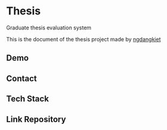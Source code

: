 <h1>Thesis</h1>
<p>Graduate thesis evaluation system</p>
<p>This is the document of the thesis project made by <a href="https://github.com/ngdangkiet">ngdangkiet</a></p>
<h2>Demo</h2>
<h2>Contact</h2>
<h2>Tech Stack</h2>
<h2>Link Repository</h2>
